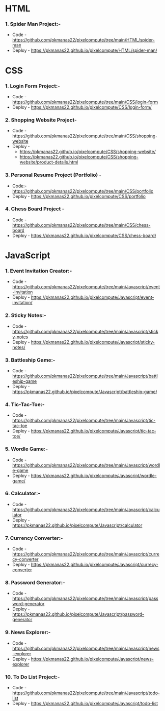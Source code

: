 # HTML

### 1. Spider Man Project:-

- Code - https://github.com/pkmanas22/pixelcompute/tree/main/HTML/spider-man
- Deploy - https://pkmanas22.github.io/pixelcompute/HTML/spider-man/

# CSS

### 1. Login Form Project:-

- Code - https://github.com/pkmanas22/pixelcompute/tree/main/CSS/login-form
- Deploy - https://pkmanas22.github.io/pixelcompute/CSS/login-form/

### 2. Shopping Website Project-

- Code - https://github.com/pkmanas22/pixelcompute/tree/main/CSS/shopping-website
- Deploy -
  - https://pkmanas22.github.io/pixelcompute/CSS/shopping-website/
  - https://pkmanas22.github.io/pixelcompute/CSS/shopping-website/product-details.html

### 3. Personal Resume Project (Portfolio) -

- Code:- https://github.com/pkmanas22/pixelcompute/tree/main/CSS/portfolio
- Deploy - https://pkmanas22.github.io/pixelcompute/CSS/portfolio

### 4. Chess Board Project -

- Code - https://github.com/pkmanas22/pixelcompute/tree/main/CSS/chess-board
- Deploy - https://pkmanas22.github.io/pixelcompute/CSS/chess-board/

# JavaScript

### 1. Event Invitation Creator:-

- Code - https://github.com/pkmanas22/pixelcompute/tree/main/Javascript/event-invitation
- Deploy - https://pkmanas22.github.io/pixelcompute/Javascript/event-invitation/

### 2. Sticky Notes:-

- Code - https://github.com/pkmanas22/pixelcompute/tree/main/Javascript/sticky-notes
- Deploy - https://pkmanas22.github.io/pixelcompute/Javascript/sticky-notes/

### 3. Battleship Game:-

- Code - https://github.com/pkmanas22/pixelcompute/tree/main/Javascript/battleship-game
- Deploy - https://pkmanas22.github.io/pixelcompute/Javascript/battleship-game/

### 4. Tic-Tac-Toe:-

- Code - https://github.com/pkmanas22/pixelcompute/tree/main/Javascript/tic-tac-toe
- Deploy - https://pkmanas22.github.io/pixelcompute/Javascript/tic-tac-toe/

### 5. Wordle Game:-

- Code - https://github.com/pkmanas22/pixelcompute/tree/main/Javascript/wordle-game
- Deploy - https://pkmanas22.github.io/pixelcompute/Javascript/wordle-game/

### 6. Calculator:-

- Code - https://github.com/pkmanas22/pixelcompute/tree/main/Javascript/calculator
- Deploy - https://pkmanas22.github.io/pixelcompute/Javascript/calculator

### 7. Currency Converter:-

- Code - https://github.com/pkmanas22/pixelcompute/tree/main/Javascript/currecy-converter
- Deploy - https://pkmanas22.github.io/pixelcompute/Javascript/currecy-converter

### 8. Password Generator:-

- Code - https://github.com/pkmanas22/pixelcompute/tree/main/Javascript/password-generator
- Deploy - https://pkmanas22.github.io/pixelcompute/Javascript/password-generator

### 9. News Explorer:-

- Code - https://github.com/pkmanas22/pixelcompute/tree/main/Javascript/news-explorer
- Deploy - https://pkmanas22.github.io/pixelcompute/Javascript/news-explorer

### 10. To Do List Project:-

- Code - https://github.com/pkmanas22/pixelcompute/tree/main/Javascript/todo-list
- Deploy - https://pkmanas22.github.io/pixelcompute/Javascript/todo-list
